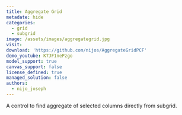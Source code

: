```yaml
---
title: Aggregate Grid
metadate: hide
categories:
  - grid
  - subgrid
image: /assets/images/aggregategrid.jpg
visit: 
download: 'https://github.com/nijos/AggregateGridPCF'
demo_youtube: K7JF1nePzgo
model_support: true
canvas_support: false
license_defined: true
managed_solution: false
authors:
  - nijo_joseph
---
```

A control to find aggregate of selected columns directly from subgrid.
